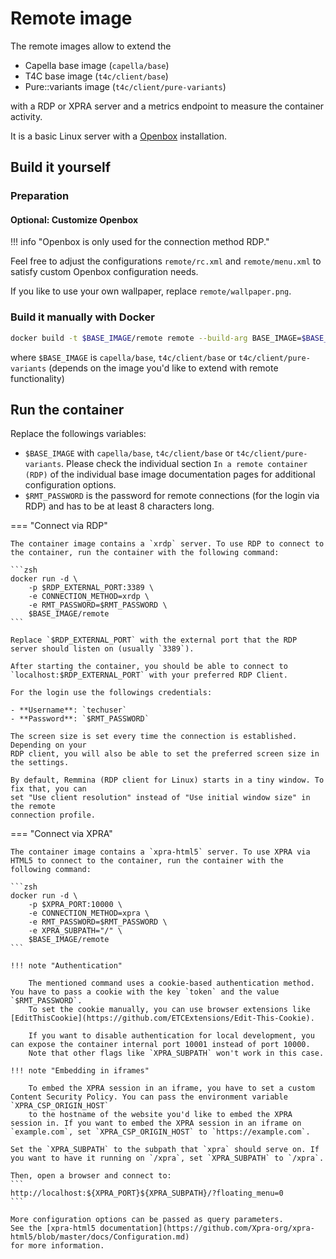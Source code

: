 <!--
 ~ SPDX-FileCopyrightText: Copyright DB InfraGO AG and contributors
 ~ SPDX-License-Identifier: Apache-2.0
 -->

# Remote image

The remote images allow to extend the

- Capella base image (`capella/base`)
- T4C base image (`t4c/client/base`)
- Pure::variants image (`t4c/client/pure-variants`)

with a RDP or XPRA server and a metrics endpoint to measure the container
activity.

It is a basic Linux server with a [Openbox](http://openbox.org/) installation.

## Build it yourself

### Preparation

#### Optional: Customize Openbox

!!! info "Openbox is only used for the connection method RDP."

Feel free to adjust the configurations `remote/rc.xml` and `remote/menu.xml` to
satisfy custom Openbox configuration needs.

If you like to use your own wallpaper, replace `remote/wallpaper.png`.

### Build it manually with Docker

```zsh
docker build -t $BASE_IMAGE/remote remote --build-arg BASE_IMAGE=$BASE_IMAGE
```

where `$BASE_IMAGE` is `capella/base`, `t4c/client/base` or
`t4c/client/pure-variants` (depends on the image you'd like to extend with
remote functionality)

## Run the container

Replace the followings variables:

- `$BASE_IMAGE` with `capella/base`, `t4c/client/base` or
  `t4c/client/pure-variants`. Please check the individual section
  `In a remote container (RDP)` of the individual base image documentation
  pages for additional configuration options.
- `$RMT_PASSWORD` is the password for remote connections (for the login via
  RDP) and has to be at least 8 characters long.

=== "Connect via RDP"

    The container image contains a `xrdp` server. To use RDP to connect to the container, run the container with the following command:

    ```zsh
    docker run -d \
        -p $RDP_EXTERNAL_PORT:3389 \
        -e CONNECTION_METHOD=xrdp \
        -e RMT_PASSWORD=$RMT_PASSWORD \
        $BASE_IMAGE/remote
    ```

    Replace `$RDP_EXTERNAL_PORT` with the external port that the RDP
    server should listen on (usually `3389`).

    After starting the container, you should be able to connect to
    `localhost:$RDP_EXTERNAL_PORT` with your preferred RDP Client.

    For the login use the followings credentials:

    - **Username**: `techuser`
    - **Password**: `$RMT_PASSWORD`

    The screen size is set every time the connection is established. Depending on your
    RDP client, you will also be able to set the preferred screen size in the settings.

    By default, Remmina (RDP client for Linux) starts in a tiny window. To fix that, you can
    set "Use client resolution" instead of "Use initial window size" in the remote
    connection profile.

=== "Connect via XPRA"

    The container image contains a `xpra-html5` server. To use XPRA via HTML5 to connect to the container, run the container with the following command:

    ```zsh
    docker run -d \
        -p $XPRA_PORT:10000 \
        -e CONNECTION_METHOD=xpra \
        -e RMT_PASSWORD=$RMT_PASSWORD \
        -e XPRA_SUBPATH="/" \
        $BASE_IMAGE/remote
    ```

    !!! note "Authentication"

        The mentioned command uses a cookie-based authentication method. You have to pass a cookie with the key `token` and the value `$RMT_PASSWORD`.
        To set the cookie manually, you can use browser extensions like [EditThisCookie](https://github.com/ETCExtensions/Edit-This-Cookie).

        If you want to disable authentication for local development, you can expose the container internal port 10001 instead of port 10000.
        Note that other flags like `XPRA_SUBPATH` won't work in this case.

    !!! note "Embedding in iframes"

        To embed the XPRA session in an iframe, you have to set a custom Content Security Policy. You can pass the environment variable `XPRA_CSP_ORIGIN_HOST`
        to the hostname of the website you'd like to embed the XPRA session in. If you want to embed the XPRA session in an iframe on `example.com`, set `XPRA_CSP_ORIGIN_HOST` to `https://example.com`.

    Set the `XPRA_SUBPATH` to the subpath that `xpra` should serve on. If you want to have it running on `/xpra`, set `XPRA_SUBPATH` to `/xpra`.

    Then, open a browser and connect to:
    ```
    http://localhost:${XPRA_PORT}${XPRA_SUBPATH}/?floating_menu=0
    ```

    More configuration options can be passed as query parameters.
    See the [xpra-html5 documentation](https://github.com/Xpra-org/xpra-html5/blob/master/docs/Configuration.md)
    for more information.
